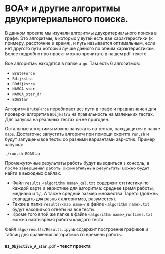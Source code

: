 # BOA* и другие алгоритмы двукритериального поиска.

В данном проекте мы изучали алгоритмы двукритериального поиска в графе. Это алгоритмы, в которых у путей есть две характеристики (к примеру, расстояние и время), и путь называется оптимальным, если нет другого пути, который лучше данного по обеим характеристикам. Более подробно про проект можно прочитать в нашем pdf-тексте.

Все алгоритмы находятся в папке `algo`. Там есть 6 алгоритмов:

* `BruteForce`
* `Bdijkstra`
* `BBdijkstra`
* `NAMOA_star`
* `NAMOA_star_dr`
* `BOAStar`

Алгоритм `BruteForce` перебирает все пути в графе и предназначен для проверки алгоритма `BDijkstra` на правильность на маленьких тестах. Для запуска на реальных тестах он не пригоден.

Остальные алгортимы можно запускать на тестах, находящихся в папке `maps`. Достаточно запустить алгоритм при помощи скрипта `run.sh` и будут запущены все тесты со разными вариантами эвристик. Пример запуска:

```
./run.sh BOAStar
```

Промежуточные результаты работы будут выводиться в консоль, а после завершения работы окончательные результаты можно будет найти в выходных файлах.

* Файл `results_<algorithm name>_cal.txt` содержит статистику по каждой карте и эвристике для алгоритма: среднее время работы, медиана и т.д. А также средний размер множества Парето (должны совпадать для разных алгоритмов, разумеется).
* Также в папке `results/<map name>/`  в файле `<algorithm name>.txt` будут находиться ответы на все тесты.
* Кроме того в той же папке в файле `<algorithm name>_runtimes.txt` можно найти время работы каждого теста.


Файл `algo/results/Results.ipynb` содержит построение графиков и таблиц для сравнения алгоритмов по времени работы.


#### `BI_Objective_A_star.pdf` - текст проекта
